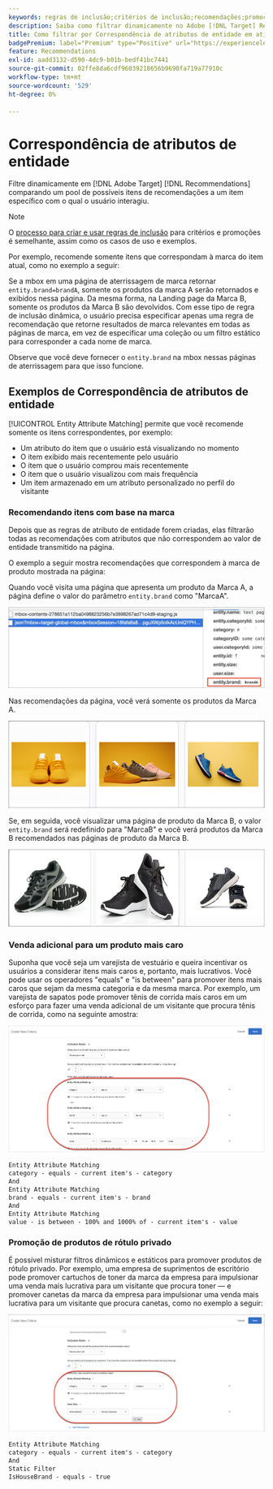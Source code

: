 ```yaml
---
keywords: regras de inclusão;critérios de inclusão;recomendações;promoção;promoções;filtragem dinâmica;dinâmico;correspondência de atributos de entidade
description: Saiba como filtrar dinamicamente no Adobe [!DNL Target] Recommendations comparando um pool de itens em potencial a um item específico com o qual o usuário interagiu.
title: Como filtrar por Correspondência de atributos de entidade em atividades do Recommendations?
badgePremium: label="Premium" type="Positive" url="https://experienceleague.adobe.com/docs/target/using/introduction/intro.html?lang=en#premium newtab=true" tooltip="Consulte o que está incluído no Target Premium."
feature: Recommendations
exl-id: aadd3132-d590-4dc9-b01b-bedf41bc7441
source-git-commit: 02ffe8da6cdf96039218656b9690fa719a77910c
workflow-type: tm+mt
source-wordcount: '529'
ht-degree: 0%

---
```


# Correspondência de atributos de entidade

Filtre dinamicamente em [!DNL Adobe Target] [!DNL Recommendations] comparando um pool de possíveis itens de recomendações a um item específico com o qual o usuário interagiu.

>[!NOTE]
>
>O [processo para criar e usar regras de inclusão](/help/main/c-recommendations/c-algorithms/use-dynamic-and-static-inclusion-rules.md) para critérios e promoções é semelhante, assim como os casos de uso e exemplos.

Por exemplo, recomende somente itens que correspondam à marca do item atual, como no exemplo a seguir:

Se a mbox em uma página de aterrissagem de marca retornar `entity.brand=brandA`, somente os produtos da marca A serão retornados e exibidos nessa página. Da mesma forma, na Landing page da Marca B, somente os produtos da Marca B são devolvidos. Com esse tipo de regra de inclusão dinâmica, o usuário precisa especificar apenas uma regra de recomendação que retorne resultados de marca relevantes em todas as páginas de marca, em vez de especificar uma coleção ou um filtro estático para corresponder a cada nome de marca.

Observe que você deve fornecer o `entity.brand` na mbox nessas páginas de aterrissagem para que isso funcione.

## Exemplos de Correspondência de atributos de entidade

[!UICONTROL Entity Attribute Matching] permite que você recomende somente os itens correspondentes, por exemplo:

* Um atributo do item que o usuário está visualizando no momento
* O item exibido mais recentemente pelo usuário
* O item que o usuário comprou mais recentemente
* O item que o usuário visualizou com mais frequência
* Um item armazenado em um atributo personalizado no perfil do visitante

### Recomendando itens com base na marca

Depois que as regras de atributo de entidade forem criadas, elas filtrarão todas as recomendações com atributos que não correspondem ao valor de entidade transmitido na página.

O exemplo a seguir mostra recomendações que correspondem à marca de produto mostrada na página:

Quando você visita uma página que apresenta um produto da Marca A, a página define o valor do parâmetro `entity.brand` como &quot;MarcaA&quot;.

![Exemplo de chamada do Target](/help/main/c-recommendations/c-algorithms/assets/example-target-call.png)

Nas recomendações da página, você verá somente os produtos da Marca A.

![Recomendações para a marca A](/help/main/c-recommendations/c-algorithms/assets/brandA.png)

Se, em seguida, você visualizar uma página de produto da Marca B, o valor `entity.brand` será redefinido para &quot;MarcaB&quot; e você verá produtos da Marca B recomendados nas páginas de produto da Marca B.

![Recomendações sobre a Marca B](/help/main/c-recommendations/c-algorithms/assets/brandB.png)

### Venda adicional para um produto mais caro

Suponha que você seja um varejista de vestuário e queira incentivar os usuários a considerar itens mais caros e, portanto, mais lucrativos. Você pode usar os operadores &quot;equals&quot; e &quot;is between&quot; para promover itens mais caros que sejam da mesma categoria e da mesma marca. Por exemplo, um varejista de sapatos pode promover tênis de corrida mais caros em um esforço para fazer uma venda adicional de um visitante que procura tênis de corrida, como na seguinte amostra:

![Venda adicional](/help/main/c-recommendations/c-algorithms/assets/upsell.png)

```
Entity Attribute Matching
category - equals - current item's - category 
And 
Entity Attribute Matching
brand - equals - current item's - brand 
And 
Entity Attribute Matching
value - is between - 100% and 1000% of - current item's - value
```

### Promoção de produtos de rótulo privado

É possível misturar filtros dinâmicos e estáticos para promover produtos de rótulo privado. Por exemplo, uma empresa de suprimentos de escritório pode promover cartuchos de toner da marca da empresa para impulsionar uma venda mais lucrativa para um visitante que procura toner — e promover canetas da marca da empresa para impulsionar uma venda mais lucrativa para um visitante que procura canetas, como no exemplo a seguir:

![Marca da Casa](/help/main/c-recommendations/c-algorithms/assets/housebrand.png)

```
Entity Attribute Matching
category - equals - current item's - category 
And
Static Filter
IsHouseBrand - equals - true
```
